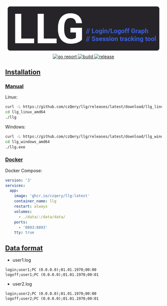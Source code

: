 <p align="center" style="text-align: center">
  <img src="https://github.com/czQery/llg/blob/main/.github/banner.png?raw=true" alt="Logo">
  <br>
  <a href="https://goreportcard.com/report/czQery/llg">
    <img src="https://goreportcard.com/badge/github.com/czQery/llg" alt="go report"/>
  </a>
  <a href="https://github.com/czQery/llg/actions">
    <img src="https://img.shields.io/github/actions/workflow/status/czQery/llg/release.yml" alt="build"/>
  </a>
  <a href="https://github.com/czQery/llg/releases/latest">
    <img src="https://img.shields.io/github/v/release/czQery/llg" alt="release"/>
  </a>
  <br>
</p>

##  <a href="#installation" id="installation" name="installation">Installation</a>

### <a href="#installation-manual" id="installation-manual" name="installation-manual">Manual</a>
Linux:
```sh
curl -L https://github.com/czQery/llg/releases/latest/download/llg_linux_amd64.tar.gz | tar -xz
cd llg_linux_amd64
./llg
```

Windows:
```sh
curl -L https://github.com/czQery/llg/releases/latest/download/llg_windows_amd64.zip | tar -x
cd llg_windows_amd64
./llg.exe
```

### <a href="#installation-docker" id="installation-docker" name="installation-docker">Docker</a>

Docker Compose:
```yml
version: '3'
services:
  app:
    image: 'ghcr.io/czqery/llg:latest'
    container_name: llg
    restart: always
    volumes:
      - ./data/:/data/data/
    ports:
      - '8893:8893'
    tty: true
```

##  <a href="#format" id="format" name="format">Data format</a>

- user1.log
```
login;user1;PC (0.0.0.0);01.01.1970;00:00
logoff;user1;PC (0.0.0.0);01.01.1970;00:01
```

- user2.log
```
login;user2;PC (0.0.0.0);01.01.1970;00:00
logoff;user2;PC (0.0.0.0);01.01.1970;00:01
```